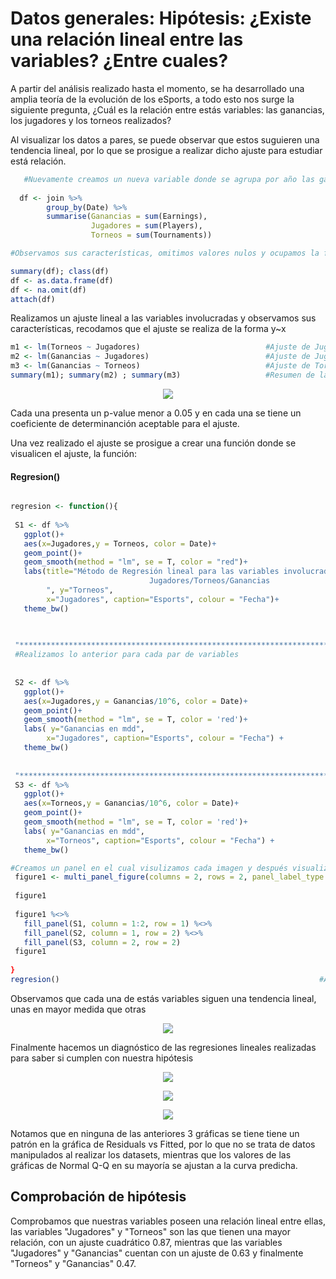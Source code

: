 

# Datos generales: Hipótesis: ¿Existe una relación lineal entre las variables? ¿Entre cuales?
A partir del análisis realizado hasta el momento, se ha desarrollado una amplia teoría de la evolución de los eSports, a todo esto nos surge la siguiente pregunta, ¿Cuál es la relación entre estás variables: las ganancias, los jugadores y los torneos realizados?

Al visualizar los datos a pares, se puede observar que estos suguieren una tendencia lineal, por lo que se prosigue a realizar dicho ajuste para estudiar está relación.

   
```R
   #Nuevamente creamos un nueva variable donde se agrupa por año las ganancias, jugadores y torneos, esto lo convertimos a un dataframe
  
  df <- join %>%
        group_by(Date) %>%                                              #Agrupamos por año y selecionamos las variables de interés
        summarise(Ganancias = sum(Earnings), 
                  Jugadores = sum(Players), 
                  Torneos = sum(Tournaments))

#Observamos sus características, omitimos valores nulos y ocupamos la función attach() para sólo ocupar los nombres directamente.

summary(df); class(df)
df <- as.data.frame(df)
df <- na.omit(df)
attach(df)
```

Realizamos un ajuste lineal a las variables involucradas y observamos sus características, recodamos que el ajuste se realiza de la forma y~x
```R
m1 <- lm(Torneos ~ Jugadores)                            #Ajuste de Jugadores y Torneos
m2 <- lm(Ganancias ~ Jugadores)                          #Ajuste de Jugadores y Ganancias
m3 <- lm(Ganancias ~ Torneos)                            #Ajuste de Torneos y Ganancias
summary(m1); summary(m2) ; summary(m3)                   #Resumen de las variables
```

<p align="center">
<img src="../../Imágenes/Proyecto_summary.png">
</p>
Cada una presenta un p-value menor a 0.05 y en cada una se tiene un coeficiente de determinanción aceptable para el ajuste.


 
 
 Una vez realizado el ajuste se prosigue a crear una función donde se visualicen el ajuste, la función:
 #### Regresion()
   
 ```R  

regresion <- function(){                                                            #Creamos la función
  
  S1 <- df %>%                                                                      #Se crea una variable para cada gráfica
    ggplot()+
    aes(x=Jugadores,y = Torneos, color = Date)+                                     #Se eliguen las variables y el color de estás a partir de la fecha
    geom_point()+                                                                   #Asignamos que sea una gráfica de puntos  
    geom_smooth(method = "lm", se = T, color = "red")+                              #Dentro de la misma gráfica hacemos el ajuste, con el método "lm", este es el mismo que se                                                                                       #realiza en la parte superior, se agregan demás característica
    labs(title="Método de Regresión lineal para las variables involucradas:         
                                Jugadores/Torneos/Ganancias
         ", y="Torneos", 
         x="Jugadores", caption="Esports", colour = "Fecha")+
    theme_bw()
    

  
  "***************************************************************************"
  #Realizamos lo anterior para cada par de variables
  
  
  S2 <- df %>%
    ggplot()+
    aes(x=Jugadores,y = Ganancias/10^6, color = Date)+
    geom_point()+
    geom_smooth(method = "lm", se = T, color = 'red')+
    labs( y="Ganancias en mdd", 
         x="Jugadores", caption="Esports", colour = "Fecha") +
    theme_bw()
  
  
  "***************************************************************************"
  S3 <- df %>%
    ggplot()+
    aes(x=Torneos,y = Ganancias/10^6, color = Date)+
    geom_point()+
    geom_smooth(method = "lm", se = T, color = 'red')+
    labs( y="Ganancias en mdd", 
         x="Torneos", caption="Esports", colour = "Fecha") +
    theme_bw()
 ```
 
 ```R
 #Creamos un panel en el cual visulizamos cada imagen y después visualizamos las mismas
  figure1 <- multi_panel_figure(columns = 2, rows = 2, panel_label_type = "none")
  
  figure1
  
  figure1 %<>%
    fill_panel(S1, column = 1:2, row = 1) %<>%                          #Asignamos a la primera gráfica la parte superior ya que es la que presenta un mayor ajuste
    fill_panel(S2, column = 1, row = 2) %<>%
    fill_panel(S3, column = 2, row = 2)
  figure1
  
}
regresion()                                                          #Al mandar a llamar a la función, se presenta el gráfico
```


Observamos que cada una de estás variables siguen una tendencia lineal, unas en mayor medida que otras
<p align="center">
<img src="../../Imágenes/Regresion.png">
</p>


Finalmente hacemos un diagnóstico de las regresiones lineales realizadas para saber si cumplen con nuestra hipótesis


<p align="center">
<img src="../../Imágenes/ProyectoPt7_m1.png">
</p>
<p align="center">
<img src="../../Imágenes/ProyectoPt7_m2.png">
</p>
<p align="center">
<img src="../../Imágenes/ProyectoPt7_m3.png">
</p>

Notamos que en ninguna de las anteriores 3 gráficas se tiene tiene un patrón en la gráfica de Residuals vs Fitted, por lo que no se trata de datos manipulados al realizar los datasets, mientras que los valores de las gráficas de Normal Q-Q en su mayoría se ajustan a la curva predicha.


## Comprobación de hipótesis
Comprobamos que nuestras variables poseen una relación lineal entre ellas, las variables "Jugadores" y "Torneos" son las que tienen una mayor relación, con un ajuste cuadrático 0.87, mientras que las variables "Jugadores" y "Ganancias" cuentan con un ajuste de 0.63 y finalmente "Torneos" y "Ganancias" 0.47.

